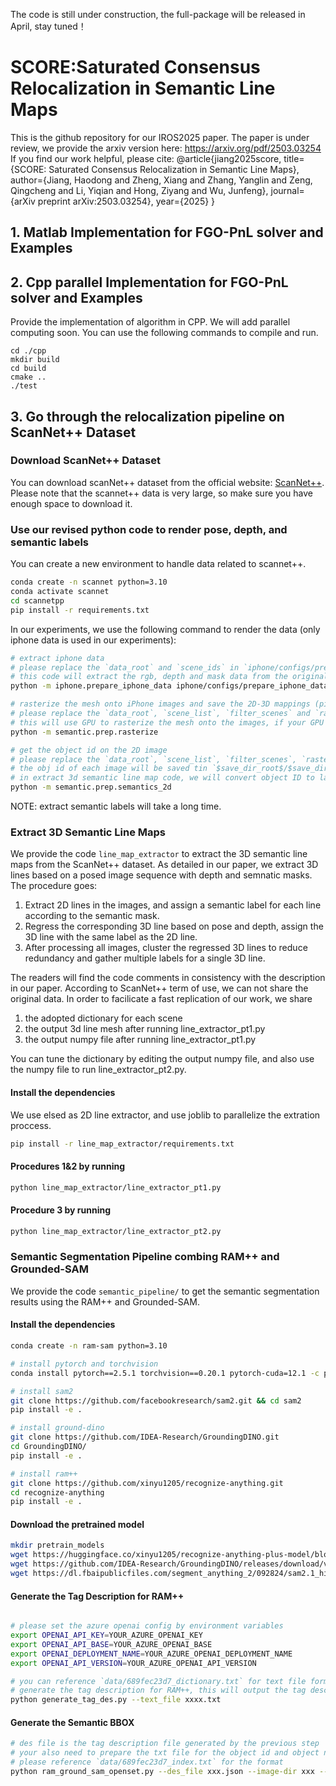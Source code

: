 The code is still under construction, the full-package will be released in April, stay tuned！
# SCORE:Saturated Consensus Relocalization in Semantic Line Maps
This is the github repository for our IROS2025 paper. 
The paper is under review, we provide the arxiv version here:
https://arxiv.org/pdf/2503.03254
If you find our work helpful, please cite:
@article{jiang2025score,
  title={SCORE: Saturated Consensus Relocalization in Semantic Line Maps},
  author={Jiang, Haodong and Zheng, Xiang and Zhang, Yanglin and Zeng, Qingcheng and Li, Yiqian and Hong, Ziyang and Wu, Junfeng},
  journal={arXiv preprint arXiv:2503.03254},
  year={2025}
}
## 1. Matlab Implementation for FGO-PnL solver and Examples

## 2. Cpp parallel Implementation for FGO-PnL solver and Examples
Provide the implementation of algorithm in CPP. We will add parallel computing soon.
You can use the following commands to compile and run.
```shell
cd ./cpp
mkdir build
cd build
cmake ..
./test
```
## 3. Go through the relocalization pipeline on ScanNet++ Dataset
### Download ScanNet++ Dataset
You can download scanNet++ dataset from the official website: [ScanNet++](https://kaldir.vc.in.tum.de/scannetpp/). Please note that the scannet++ data is very large, so make sure you have enough space to download it.
### Use our revised python code to render pose, depth, and semantic labels
You can create a new environment to handle data related to scannet++.
```bash
conda create -n scannet python=3.10
conda activate scannet
cd scannetpp
pip install -r requirements.txt
```

In our experiments, we use the following command to render the data (only iphone data is used in our experiments):
```bash
# extract iphone data
# please replace the `data_root` and `scene_ids` in `iphone/configs/prepare_iphone_data.yml` with your own path
# this code will extract the rgb, depth and mask data from the original scannet++ dataset
python -m iphone.prepare_iphone_data iphone/configs/prepare_iphone_data.yml

# rasterize the mesh onto iPhone images and save the 2D-3D mappings (pixel-to-face) to file. 
# please replace the `data_root`, `scene_list`, `filter_scenes` and `rasterout_dir` in `semantic/configs/rasterize.yaml` with your own path
# this will use GPU to rasterize the mesh onto the images, if your GPU memory is not enough, you can set `batch_size` to a smaller number
python -m semantic.prep.rasterize

# get the object id on the 2D image
# please replace the `data_root`, `scene_list`, `filter_scenes`, `rasterout_dir`, `visiblity_cache_dir`, `save_dir_root` and `save_dir` in `semantic/configs/semantic_2d.yaml` with your own path
# the obj id of each image will be saved tin `$save_dir_root$/$save_dir$/obj_ids/$scene_id$`, you can use numpy to read it
# in extract 3d semantic line map code, we will convert object ID to label ID.
python -m semantic.prep.semantics_2d
```
NOTE: extract semantic labels will take a long time.

### Extract 3D Semantic Line Maps
We provide the code `line_map_extractor` to extract the 3D semantic line maps from the ScanNet++ dataset. 
As detailed in our paper, we extract 3D lines based on a posed image sequence with depth and semnatic masks. 
The procedure goes: 
1.  Extract 2D lines in the images, and assign a semantic label for each line according to the semantic mask.
2.  Regress the corresponding 3D line based on pose and depth, assign the 3D line with the same label as the 2D line.
3.  After processing all images, cluster the regressed 3D lines to reduce redundancy and gather multiple labels for a single 3D line.   

The readers will find the code comments in consistency with the description in our paper.
According to ScanNet++ term of use, we can not share the original data.
In order to facilicate a fast replication of our work, we share 
1. the adopted dictionary for each scene
2. the output 3d line mesh after running line_extractor_pt1.py
3. the output numpy file after running line_extractor_pt1.py

You can tune the dictionary by editing the output numpy file, and also use the numpy file to run line_extractor_pt2.py.
#### Install the dependencies
We use elsed as 2D line extractor, and use joblib to parallelize the extration proccess.
```bash
pip install -r line_map_extractor/requirements.txt
```
#### Procedures 1&2 by running
``` bash
python line_map_extractor/line_extractor_pt1.py
```

#### Procedure 3 by running
``` bash
python line_map_extractor/line_extractor_pt2.py
```
### 
### Semantic Segmentation Pipeline combing RAM++ and Grounded-SAM
We provide the code `semantic_pipeline/` to get the semantic segmentation results using the RAM++ and Grounded-SAM.

#### Install the dependencies
```bash
conda create -n ram-sam python=3.10

# install pytorch and torchvision
conda install pytorch==2.5.1 torchvision==0.20.1 pytorch-cuda=12.1 -c pytorch -c nvidia

# install sam2
git clone https://github.com/facebookresearch/sam2.git && cd sam2
pip install -e .

# install ground-dino
git clone https://github.com/IDEA-Research/GroundingDINO.git
cd GroundingDINO/
pip install -e .

# install ram++
git clone https://github.com/xinyu1205/recognize-anything.git
cd recognize-anything
pip install -e .
```

#### Download the pretrained model
```bash
mkdir pretrain_models
wget https://huggingface.co/xinyu1205/recognize-anything-plus-model/blob/main/ram_plus_swin_large_14m.pth
wget https://github.com/IDEA-Research/GroundingDINO/releases/download/v0.1.0-alpha2/groundingdino_swinb_cogcoor.pth
wget https://dl.fbaipublicfiles.com/segment_anything_2/092824/sam2.1_hiera_large.pt
```

#### Generate the Tag Description for RAM++
```bash

# please set the azure openai config by environment variables
export OPENAI_API_KEY=YOUR_AZURE_OPENAI_KEY
export OPENAI_API_BASE=YOUR_AZURE_OPENAI_BASE
export OPENAI_DEPLOYMENT_NAME=YOUR_AZURE_OPENAI_DEPLOYMENT_NAME
export OPENAI_API_VERSION=YOUR_AZURE_OPENAI_API_VERSION

# you can reference `data/689fec23d7_dictionary.txt` for text file format
# generate the tag description for RAM++, this will output the tag description for each object
python generate_tag_des.py --text_file xxxx.txt
```

#### Generate the Semantic BBOX
```bash
# des file is the tag description file generated by the previous step
# your also need to prepare the txt file for the object id and object name mapping with the format `object_id object_name`, and its name should be `xxx_index.txt`
# please reference `data/689fec23d7_index.txt` for the format
python ram_ground_sam_openset.py --des_file xxx.json --image-dir xxx --output-dir xxx
```
